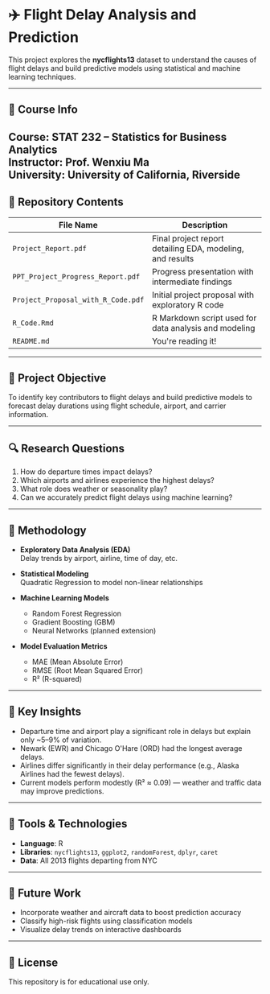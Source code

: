 # ✈️ Flight Delay Analysis and Prediction 

This project explores the **nycflights13** dataset to understand the causes of flight delays and build predictive models using statistical and machine learning techniques.

---

## 📘 Course Info

**Course**: STAT 232 – Statistics for Business Analytics  
**Instructor**: Prof. Wenxiu Ma  
**University**: University of California, Riverside
---

## 📂 Repository Contents

| File Name                        | Description |
|----------------------------------|-------------|
| `Project_Report.pdf`            | Final project report detailing EDA, modeling, and results |
| `PPT_Project_Progress_Report.pdf` | Progress presentation with intermediate findings |
| `Project_Proposal_with_R_Code.pdf` | Initial project proposal with exploratory R code |
| `R_Code.Rmd`                    | R Markdown script used for data analysis and modeling |
| `README.md`                     | You're reading it! |

---

## 🧠 Project Objective

To identify key contributors to flight delays and build predictive models to forecast delay durations using flight schedule, airport, and carrier information.

---

## 🔍 Research Questions

1. How do departure times impact delays?
2. Which airports and airlines experience the highest delays?
3. What role does weather or seasonality play?
4. Can we accurately predict flight delays using machine learning?

---

## 🧪 Methodology

- **Exploratory Data Analysis (EDA)**  
  Delay trends by airport, airline, time of day, etc.

- **Statistical Modeling**  
  Quadratic Regression to model non-linear relationships

- **Machine Learning Models**  
  - Random Forest Regression  
  - Gradient Boosting (GBM)  
  - Neural Networks (planned extension)

- **Model Evaluation Metrics**  
  - MAE (Mean Absolute Error)  
  - RMSE (Root Mean Squared Error)  
  - R² (R-squared)

---

## 📌 Key Insights

- Departure time and airport play a significant role in delays but explain only ~5–9% of variation.
- Newark (EWR) and Chicago O'Hare (ORD) had the longest average delays.
- Airlines differ significantly in their delay performance (e.g., Alaska Airlines had the fewest delays).
- Current models perform modestly (R² ≈ 0.09) — weather and traffic data may improve predictions.

---

## 🧰 Tools & Technologies

- **Language**: R  
- **Libraries**: `nycflights13`, `ggplot2`, `randomForest`, `dplyr`, `caret`  
- **Data**: All 2013 flights departing from NYC

---

## 🚀 Future Work

- Incorporate weather and aircraft data to boost prediction accuracy
- Classify high-risk flights using classification models
- Visualize delay trends on interactive dashboards

---

## 📄 License

This repository is for educational use only.
